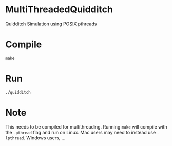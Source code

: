# MultiThreadedQuidditch

Quidditch Simulation using POSIX pthreads

# Compile

`make`

# Run

`./quidditch`

# Note

This needs to be compiled for multithreading. Running `make` will compile with the `-pthread` flag and run on Linux. Mac users may need to instead use `-lpthread`. Windows users, ...

